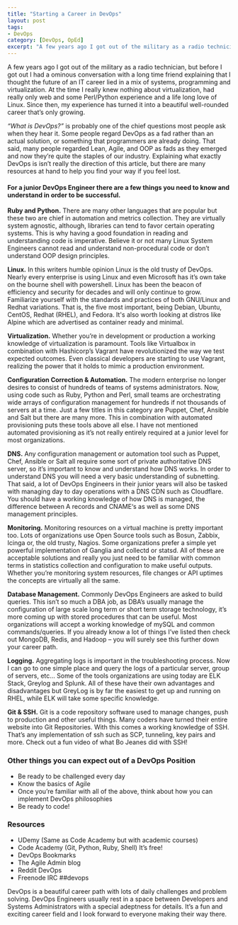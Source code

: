 ```yaml
---
title: "Starting a Career in DevOps"
layout: post
tags:
- DevOps
category: [DevOps, OpEd]
excerpt: "A few years ago I got out of the military as a radio technician, but before I got out I had a ominous conversation with a long time friend explaining that I thought the future of an IT career lied in a mix of systems, programming and virtualization. At the time I really knew nothing about virtualization, had really only web and some Perl/Python experience and a life long love of Linux. Since then, my experience has turned it into a beautiful well-rounded career that’s only growing."
---
```


A few years ago I got out of the military as a radio technician, but before I got out I had a ominous conversation with a long time friend explaining that I thought the future of an IT career lied in a mix of systems, programming and virtualization. At the time I really knew nothing about virtualization, had really only web and some Perl/Python experience and a life long love of Linux. Since then, my experience has turned it into a beautiful well-rounded career that’s only growing.

<!--more-->

*“What is DevOps?”* is probably one of the chief questions most people ask when they hear it. Some people regard DevOps as a fad rather than an actual solution, or something that programmers are already doing. That said, many people regarded Lean, Agile, and OOP as fads as they emerged and now they’re quite the staples of our industry. Explaining what exactly DevOps is isn’t really the direction of this article, but there are many resources at hand to help you find your way if you feel lost.

#### For a junior DevOps Engineer there are a few things you need to know and understand in order to be successful.

**Ruby and Python.** There are many other languages that are popular but these two are chief in automation and metrics collection. They are virtually system agnostic, although, libraries can tend to favor certain operating systems. This is why having a good foundation in reading and understanding code is imperative. Believe it or not many Linux System Engineers cannot read and understand non-procedural code or don’t understand OOP design principles.

**Linux.** In this writers humble opinion Linux is the old trusty of DevOps. Nearly every enterprise is using Linux and even Microsoft has it’s own take on the bourne shell with powershell. Linux has been the beacon of efficiency and security for decades and will only continue to grow. Familiarize yourself with the standards and practices of both GNU/Linux and Redhat variations. That is, the five most important, being Debian, Ubuntu, CentOS, Redhat (RHEL), and Fedora. It's also worth looking at distros like Alpine which are advertised as container ready and minimal.

**Virtualization.** Whether you’re in development or production a working knowledge of virtualization is paramount. Tools like Virtualbox in combination with Hashicorp’s Vagrant have revolutionized the way we test expected outcomes. Even classical developers are starting to use Vagrant, realizing the power that it holds to mimic a production environment.

**Configuration Correction & Automation.** The modern enterprise no longer desires to consist of hundreds of teams of systems administrators. Now, using code such as Ruby, Python and Perl, small teams are orchestrating wide arrays of configuration management for hundreds if not thousands of servers at a time. Just a few titles in this category are Puppet, Chef, Ansible and Salt but there are many more. This in combination with automated provisioning puts these tools above all else. I have not mentioned automated provisioning as it’s not really entirely required at a junior level for most organizations.

**DNS.** Any configuration management or automation tool such as Puppet, Chef, Ansible or Salt all require some sort of private authoritative DNS server, so it’s important to know and understand how DNS works. In order to understand DNS you will need a very basic understanding of subnetting. That said, a lot of DevOps Engineers in their junior years will also be tasked with managing day to day operations with a DNS CDN such as Cloudflare. You should have a working knowledge of how DNS is managed, the difference between A records and CNAME‘s as well as some DNS management principles.

**Monitoring.** Monitoring resources on a virtual machine is pretty important too. Lots of organizations use Open Source tools such as Bosun, Zabbix, Icinga or, the old trusty, Nagios. Some organizations prefer a simple yet powerful implementation of Ganglia and collectd or statsd. All of these are acceptable solutions and really you just need to be familiar with common terms in statistics collection and configuration to make useful outputs. Whether you’re monitoring system resources, file changes or API uptimes the concepts are virtually all the same.

**Database Management.** Commonly DevOps Engineers are asked to build queries. This isn’t so much a DBA job, as DBA’s usually manage the configuration of large scale long term or short term storage technology, it’s more coming up with stored procedures that can be useful. Most organizations will accept a working knowledge of mySQL and common commands/queries. If you already know a lot of things I’ve listed then check out MongoDB, Redis, and Hadoop – you will surely see this further down your career path.

**Logging.** Aggregating logs is important in the troubleshooting process. Now I can go to one simple place and query the logs of a particular server, group of servers, etc… Some of the tools organizations are using today are ELK Stack, Greylog and Splunk. All of these have their own advantages and disadvantages but GreyLog is by far the easiest to get up and running on RHEL, while ELK will take some specific knowledge.

**Git & SSH.** Git is a code repository software used to manage changes, push to production and other useful things. Many coders have turned their entire website into Git Repositories. With this comes a working knowledge of SSH. That’s any implementation of ssh such as SCP, tunneling, key pairs and more. Check out a fun video of what Bo Jeanes did with SSH!

### Other things you can expect out of a DevOps Position

* Be ready to be challenged every day
* Know the basics of Agile
* Once you’re familiar with all of the above, think about how you can implement DevOps philosophies
* Be ready to code!

### Resources

* UDemy (Same as Code Academy but with academic courses)
* Code Academy (Git, Python, Ruby, Shell) It’s free!
* DevOps Bookmarks
* The Agile Admin blog
* Reddit DevOps
* Freenode IRC ##devops

DevOps is a beautiful career path with lots of daily challenges and problem solving. DevOps Engineers usually rest in a space between Developers and Systems Administrators with a special adeptness for details. It’s a fun and exciting career field and I look forward to everyone making their way there.
